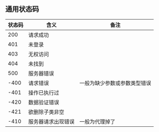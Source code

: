 ## 通用状态码

| 状态码 | 含义               | 备注                         |
| ------ | ------------------ | ---------------------------- |
| 200    | 请求成功           |                              |
| 401    | 未登录             |                              |
| 403    | 无权访问           |                              |
| 404    | 未找到             |                              |
| 500    | 服务器错误         |                              |
| -400   | 请求错误           | 一般为缺少参数或参数类型错误 |
| -401   | 操作已执行过       |                              |
| -420   | 数据验证错误       |                              |
| -421   | 欲删除子类非空     |                              |
| -410   | 服务器请求出现错误 | 一般为代理掉了               |


